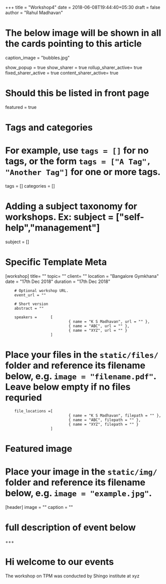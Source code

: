 +++
title = "Workshop4"
date = 2018-06-08T19:44:40+05:30
draft = false
author = "Rahul Madhavan"

# The below image will be shown in all the cards pointing to this article
caption_image = "bubbles.jpg"

show_popup = true
show_sharer = true
rollup_sharer_active= true
fixed_sharer_active = true
content_sharer_active= true

# Should this be listed in front page
featured = true

# Tags and categories
# For example, use `tags = []` for no tags, or the form `tags = ["A Tag", "Another Tag"]` for one or more tags.
tags = []
categories = []

# Adding a subject taxonomy for workshops. Ex: subject = ["self-help","management"]
subject = []

# Specific Template Meta
[workshop]
        title= ""
        topic= ""
        client= ""
        location = "Bangalore Gymkhana"
        date = "17th Dec 2018"
        duration = "17th Dec 2018"

        # Optional workshop URL.
        event_url = ""

        # Short version
        abstract = ""

        speakers =      [
                                { name = "K S Madhavan", url = "" },
                                { name = "ABC", url = "" },
                                { name = "XYZ", url = "" }
                        ]

# Place your files in the `static/files/` folder and reference its filename below, e.g. `image = "filename.pdf"`. Leave below empty if no files requried
        file_locations =[
                                { name = "K S Madhavan", filepath = "" },
                                { name = "ABC", filepath = "" },
                                { name = "XYZ", filepath = "" }
                        ]

# Featured image
# Place your image in the `static/img/` folder and reference its filename below, e.g. `image = "example.jpg"`.
[header]
        image = ""
        caption = ""

# full description of event below
+++

# Hi welcome to our events
The workshop on TPM was conducted by Shingo institute at xyz

